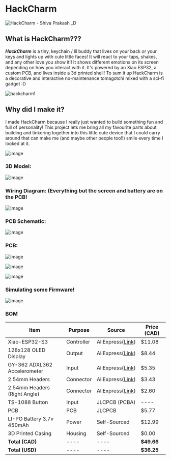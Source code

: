 # HackCharm

![HackCharm - Shiva Prakash _D](https://github.com/user-attachments/assets/158f7c20-f73e-4ecc-8fd4-6e8544891299)

## What is HackCharm???
_**HackCharm**_ is a tiny, keychain / lil buddy that lives on your back or your keys and lights up with cute little faces! It will react to your taps, shakes, and any other love you show it!! It shows different emotions on its screen depending on how you interact with it. It's powered by an Xiao ESP32, a custom PCB, and lives inside a 3d printed shell! To sum it up HackCharm is a decorative and interactive no-maintenance tomagotchi mixed with a sci-fi gadget :D

![hackcharm1](https://github.com/user-attachments/assets/0f5f2d32-f441-41b5-a7b8-b7f0d974254a)

## Why did I make it?

I made HackCharm because I really just wanted to build something fun and full of personality! This project lets me bring all my favourite parts about building and tinkering together into this little cute device that I could carry around that can make me (and maybe other people too!!) smile every time I looked at it.  

![image](https://github.com/user-attachments/assets/ac339692-70fe-449a-85dc-0bdaa39d6ccf)


### 3D Model:

![image](https://github.com/user-attachments/assets/60be6617-ccea-4f78-b61b-7c2dc0e006e6)


### Wiring Diagram: (Everything but the screen and battery are on the PCB!
![image](https://github.com/user-attachments/assets/8a4f430f-c54a-4c7f-9d0d-814249a0308f)

### PCB Schematic:
![image](https://github.com/user-attachments/assets/1c08184f-9803-45f0-85b0-a55d2eedba79)


### PCB:

![image](https://github.com/user-attachments/assets/e22d347e-5617-426c-8254-703f25bf74f0)

![image](https://github.com/user-attachments/assets/215260bb-b041-460a-9170-50746c275d3f)

![image](https://github.com/user-attachments/assets/2992bb9d-a93a-40bc-857b-63156cadb17d)


### Simulating some Firmware!

![image](https://github.com/user-attachments/assets/f1a5eea9-8b90-4233-9f8b-234e290ebe85)


### BOM

|**Item**|**Purpose**                     |**Source**|**Price (CAD)**                                 |
|----|-----------------------------|------|---------------------------------------------|
|Xiao-ESP32-S3|Controller                   |AliExpress([Link]())|$11.08                                       |
|128x128 OLED Display|Output                       |AliExpress([Link](https://a.aliexpress.com/_mNI13Ir))|$8.44                                        |
|GY-362 ADXL362 Accelerometer|Input                        |AliExpress([Link](https://www.aliexpress.us/item/1005007113522695.html?spm=a2g0o.productlist.main.1.41835e6cqzVJ25&algo_pvid=fee97835-5e5c-4af8-af68-d18792b41281&algo_exp_id=fee97835-5e5c-4af8-af68-d18792b41281-0&pdp_ext_f=%7B%22order%22%3A%2216%22%2C%22eval%22%3A%221%22%7D&pdp_npi=4%40dis%21CAD%213.55%213.55%21%21%2118.22%2118.22%21%402101effb17496335958893809e6e64%2112000039448744636%21sea%21CA%210%21ABX&curPageLogUid=qWPVdHTwuQrT&utparam-url=scene%3Asearch%7Cquery_from%3A))|$5.35                                        |
|2.54mm Headers |Connector                    |AliExpress([Link](https://www.aliexpress.us/item/3256805470972472.html?spm=a2g0o.cart.0.0.624538daxjmIoN&mp=1&pdp_npi=5%40dis!CAD!CAD%203.12!CAD%203.12!!CAD%203.12!!!%402103244417496191960858421e5267!12000033913162578!ct!US!4143424543!!1!0&pdp_ext_f=%7B%22cart2PdpParams%22%3A%7B%22pdpBusinessMode%22%3A%22retail%22%7D%7D&gatewayAdapt=glo2usa))|$3.43                                        |
|2.54mm Headers (Right Angle)|Connector                    |AliExpress([Link](https://www.aliexpress.us/item/32980998451.html?spm=a2g0o.productlist.main.16.1e206f5diQ6mzC&aem_p4p_detail=202506110216214608937190897820001237152&algo_pvid=1bfe327d-1faf-4c35-8583-72ae0c25e16f&algo_exp_id=1bfe327d-1faf-4c35-8583-72ae0c25e16f-15&pdp_ext_f=%7B%22order%22%3A%22226%22%2C%22eval%22%3A%221%22%7D&pdp_npi=4%40dis%21CAD%212.42%211.72%21%21%211.73%211.23%21%402101c67a17496333817923185ec293%2112000036953272482%21sea%21CA%210%21ABX&curPageLogUid=yeAT6i39rNGo&utparam-url=scene%3Asearch%7Cquery_from%3A&search_p4p_id=202506110216214608937190897820001237152_5))|$2.60                                        |
|TS-1088 Button|Input                        |JLCPCB (PCBA)|        ----                                |
|PCB |PCB                          |JLCPCB|   $5.77                                          |
|LI-PO Battery 3.7v 450mAh|Power                        |Self-Sourced|$12.99                                       |
|3D Printed Casing|Housing                      |Self-Sourced|$0.00                                        |
|**Total (CAD)**|       ----                      |   ----   |**$49.66**                                      |
|**Total (USD)**|           ----                  |   ----   |**$36.25**                                       |
